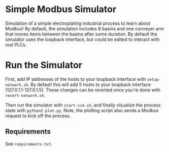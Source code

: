 # Simple Modbus Simulator
Simulation of a simple electroplating industrial process to learn about Modbus! By default, the simulation includes 8 basins and one conveyer arm that moves items between the basins after some duration. By default the simulator uses the loopback interface, but could be edited to interact with real PLCs.

# Run the Simulator
First, add IP addresses of the hosts to your loopback interface with `setup-network.sh`. By default this will add 5 hosts to your loopback interface (127.0.1.1-127.0.1.5). These changes can be reverted once you're done with `revert-network.sh`.

Then run the simulator with `start-sim.sh`, and finally visualize the process state with `python3 plot.py`. Note, the plotting script also sends a Modbus request to kick off the process.

## Requirements
See `requirements.txt`.
